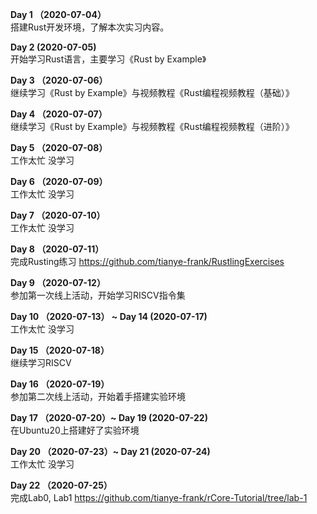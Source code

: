 **Day 1 （2020-07-04）**\
搭建Rust开发环境，了解本次实习内容。

**Day 2 (2020-07-05)**\
开始学习Rust语言，主要学习《Rust by Example》

**Day 3 （2020-07-06）**\
继续学习《Rust by Example》与视频教程《Rust编程视频教程（基础）》

**Day 4 （2020-07-07）**\
继续学习《Rust by Example》与视频教程《Rust编程视频教程（进阶）》

**Day 5 （2020-07-08）**\
工作太忙 没学习

**Day 6 （2020-07-09）**\
工作太忙 没学习

**Day 7 （2020-07-10）**\
工作太忙 没学习

**Day 8 （2020-07-11）**\
完成Rusting练习 https://github.com/tianye-frank/RustlingExercises

**Day 9 （2020-07-12）**\
参加第一次线上活动，开始学习RISCV指令集

**Day 10 （2020-07-13） ~ Day 14 (2020-07-17)**\
工作太忙 没学习

**Day 15 （2020-07-18）**\
继续学习RISCV

**Day 16 （2020-07-19）**\
参加第二次线上活动，开始着手搭建实验环境

**Day 17 （2020-07-20）~ Day 19 (2020-07-22)**\
在Ubuntu20上搭建好了实验环境

**Day 20 （2020-07-23）~ Day 21 (2020-07-24)**\
工作太忙 没学习

**Day 22 （2020-07-25）**\
完成Lab0, Lab1 https://github.com/tianye-frank/rCore-Tutorial/tree/lab-1
